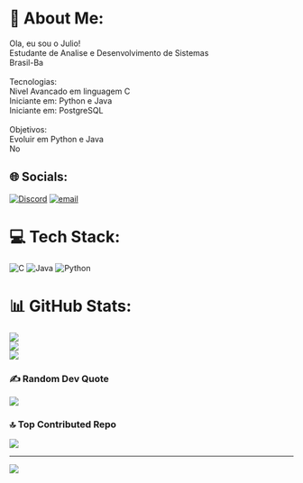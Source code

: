 # 💫 About Me:
Ola, eu sou o Julio!<br>Estudante de Analise e Desenvolvimento de Sistemas<br>Brasil-Ba<br><br>Tecnologias:<br>Nivel Avancado em linguagem C<br>Iniciante em: Python e Java<br>Iniciante em: PostgreSQL <br><br>Objetivos:<br>Evoluir em Python e Java<br>No 


## 🌐 Socials:
[![Discord](https://img.shields.io/badge/Discord-%237289DA.svg?logo=discord&logoColor=white)](https://discord.gg/https://discordapp.com/users/julio.jesus) [![email](https://img.shields.io/badge/Email-D14836?logo=gmail&logoColor=white)](mailto:juliojesus318@gmail.com) 

# 💻 Tech Stack:
![C](https://img.shields.io/badge/c-%2300599C.svg?style=for-the-badge&logo=c&logoColor=white) ![Java](https://img.shields.io/badge/java-%23ED8B00.svg?style=for-the-badge&logo=openjdk&logoColor=white) ![Python](https://img.shields.io/badge/python-3670A0?style=for-the-badge&logo=python&logoColor=ffdd54)
# 📊 GitHub Stats:
![](https://github-readme-stats.vercel.app/api?username=juliocesarcj&theme=shades-of-purple&hide_border=false&include_all_commits=false&count_private=false)<br/>
![](https://nirzak-streak-stats.vercel.app/?user=juliocesarcj&theme=shades-of-purple&hide_border=false)<br/>
![](https://github-readme-stats.vercel.app/api/top-langs/?username=juliocesarcj&theme=shades-of-purple&hide_border=false&include_all_commits=false&count_private=false&layout=compact)

### ✍️ Random Dev Quote
![](https://quotes-github-readme.vercel.app/api?type=horizontal&theme=tokyonight)

### 🔝 Top Contributed Repo
![](https://github-contributor-stats.vercel.app/api?username=juliocesarcj&limit=5&theme=shades-of-purple&combine_all_yearly_contributions=true)

---
[![](https://visitcount.itsvg.in/api?id=juliocesarcj&icon=4&color=0)](https://visitcount.itsvg.in)

<!-- Proudly created with GPRM ( https://gprm.itsvg.in ) -->

